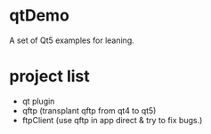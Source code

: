 # qtDemo
A set of Qt5 examples for leaning.

# project list

  - qt plugin
  - qftp (transplant qftp from qt4 to qt5)
  - ftpClient (use qftp in app direct & try to fix bugs.)